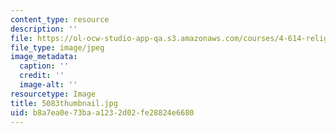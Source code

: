 ```yaml
---
content_type: resource
description: ''
file: https://ol-ocw-studio-app-qa.s3.amazonaws.com/courses/4-614-religious-architecture-and-islamic-cultures-fall-2002/b8a7ea0e73baa1232d02fe28824e6680_5083thumbnail.jpg
file_type: image/jpeg
image_metadata:
  caption: ''
  credit: ''
  image-alt: ''
resourcetype: Image
title: 5083thumbnail.jpg
uid: b8a7ea0e-73ba-a123-2d02-fe28824e6680
---
```

